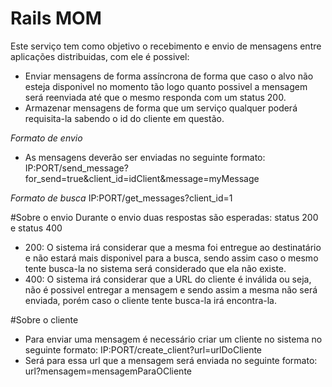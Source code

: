 # Rails MOM
Este serviço tem como objetivo o recebimento e envio de mensagens entre
aplicações distribuidas, com ele é possivel:
- Enviar mensagens de forma assíncrona de forma que caso o alvo não
  esteja disponivel no momento tão logo quanto possivel a mensagem será
reenviada até que o mesmo responda com um status 200.
- Armazenar mensagens de forma que um serviço qualquer poderá
  requisita-la sabendo o id do cliente em questão.

*Formato de envio*
- As mensagens deverão ser enviadas no seguinte formato:
  IP:PORT/send_message?for_send=true&client_id=idClient&message=myMessage

*Formato de busca*
IP:PORT/get_messages?client_id=1

#Sobre o envio
Durante o envio duas respostas são esperadas: status 200 e status 400
- 200: O sistema irá considerar que a mesma foi entregue ao destinatário
  e não estará mais disponivel para a busca, sendo assim caso o mesmo
tente busca-la no sistema será considerado que ela não existe.
- 400: O sistema irá considerar que a URL do cliente é inválida ou seja,
  não é possivel entregar a mensagem e sendo assim a mesma não será
enviada, porém caso o cliente tente busca-la irá encontra-la.

#Sobre o cliente
- Para enviar uma mensagem é necessário criar um cliente no sistema no
  seguinte formato: IP:PORT/create_client?url=urlDoCliente
- Será para essa url que a mensagem será enviada no seguinte formato: 
url?mensagem=mensagemParaOCliente

